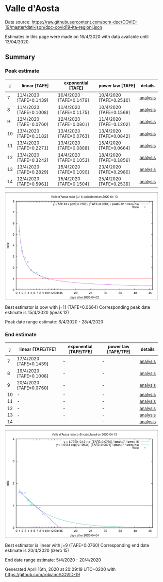 # Valle d'Aosta


Data source: https://raw.githubusercontent.com/pcm-dpc/COVID-19/master/dati-json/dpc-covid19-ita-regioni.json

Estimates in this page were made on 16/4/2020 with data available until 13/04/2020.


## Summary 

### Peak estimate 
|j|linear [TAFE]|exponential [TAFE]|power law [TAFE]|details|
|---|----|-----------|---------|-------|
|7|11/4/2020 [TAFE=0.1439]|10/4/2020 [TAFE=0.1479]|10/4/2020 [TAFE=0.2510]|[analysis](COVID-19_valle_d'aosta_j7_2020-04-13.md)|
|8|11/4/2020 [TAFE=0.1008]|11/4/2020 [TAFE=0.1175]|10/4/2020 [TAFE=0.1569]|[analysis](COVID-19_valle_d'aosta_j8_2020-04-13.md)|
|9|12/4/2020 [TAFE=0.0760]|12/4/2020 [TAFE=0.0801]|11/4/2020 [TAFE=0.1202]|[analysis](COVID-19_valle_d'aosta_j9_2020-04-13.md)|
|10|13/4/2020 [TAFE=0.1182]|13/4/2020 [TAFE=0.0763]|13/4/2020 [TAFE=0.0842]|[analysis](COVID-19_valle_d'aosta_j10_2020-04-13.md)|
|11|13/4/2020 [TAFE=0.2271]|13/4/2020 [TAFE=0.0888]|15/4/2020 [TAFE=0.0664]|[analysis](COVID-19_valle_d'aosta_j11_2020-04-13.md)|
|12|13/4/2020 [TAFE=0.3242]|14/4/2020 [TAFE=0.1053]|18/4/2020 [TAFE=0.1856]|[analysis](COVID-19_valle_d'aosta_j12_2020-04-13.md)|
|13|13/4/2020 [TAFE=0.2829]|15/4/2020 [TAFE=0.1090]|23/4/2020 [TAFE=0.2980]|[analysis](COVID-19_valle_d'aosta_j13_2020-04-13.md)|
|14|12/4/2020 [TAFE=0.5961]|15/4/2020 [TAFE=0.1504]|25/4/2020 [TAFE=0.2539]|[analysis](COVID-19_valle_d'aosta_j14_2020-04-13.md)|

![best peak estimate](COVID-19_valle_d'aosta_j11_2020-04-13.png)

Best estimator is pow with j=11 (TAFE=0.0664)
Corresponding peak date estimate is 15/4/2020 (ipeak 12)


Peak date range estimate: 6/4/2020 - 28/4/2020

### End estimate 
|j|linear [TAFE/TFE]|exponential [TAFE/TFE]|power law [TAFE/TFE]|details|
|---|----|-----------|---------|-------|
|7|17/4/2020 [TAFE=0.1439]|-|-|[analysis](COVID-19_valle_d'aosta_j7_2020-04-13.md)|
|8|19/4/2020 [TAFE=0.1008]|-|-|[analysis](COVID-19_valle_d'aosta_j8_2020-04-13.md)|
|9|20/4/2020 [TAFE=0.0760]|-|-|[analysis](COVID-19_valle_d'aosta_j9_2020-04-13.md)|
|10|-|-|-|[analysis](COVID-19_valle_d'aosta_j10_2020-04-13.md)|
|11|-|-|-|[analysis](COVID-19_valle_d'aosta_j11_2020-04-13.md)|
|12|-|-|-|[analysis](COVID-19_valle_d'aosta_j12_2020-04-13.md)|
|13|-|-|-|[analysis](COVID-19_valle_d'aosta_j13_2020-04-13.md)|
|14|-|-|-|[analysis](COVID-19_valle_d'aosta_j14_2020-04-13.md)|

![best zero estimate](COVID-19_valle_d'aosta_j9_2020-04-13.png)

Best estimator is linear with j=9 (TAFE=0.0760)
Corresponding end date estimate is 20/4/2020 (izero 15)


End date range estimate: 5/4/2020 - 20/4/2020

Generated April 16th, 2020 at 20:09:19 UTC+0200 with https://github.com/robianc/COVID-19
